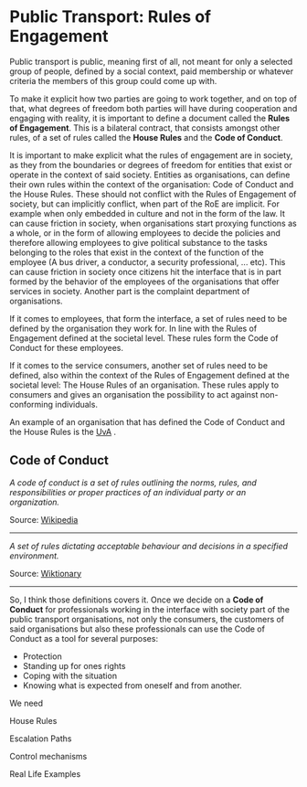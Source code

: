 # Public Transport: Rules of Engagement

Public transport is public, meaning first of all, not meant for only a selected
group of people, defined by a social context, paid membership or whatever
criteria the members of this group could come up with.

To make it explicit how two parties are going to work together, and on top of
that, what degrees of freedom both parties will have during cooperation and
engaging with reality, it is important to define a document called the **Rules
of Engagement**. This is a bilateral contract, that consists amongst other
rules, of a set of rules called the **House Rules** and the **Code of Conduct**.

It is important to make explicit what the rules of engagement are in society,
as they from the boundaries or degrees of freedom for entities that exist or
operate in the context of said society. Entities as organisations, can define
their own rules within the context of the organisation: Code of Conduct and the
House Rules. These
should not conflict with the Rules of Engagement of society, but can implicitly conflict, when part of
the RoE are implicit. For example when only embedded in culture and not in the
form of the law. It can cause friction in society, when organisations start
proxying functions as a whole, or in the form of allowing employees to decide
the policies and therefore allowing employees to give political substance to the tasks
belonging to the roles that exist in the context of the function of the
employee (A bus driver, a conductor, a security professional, ... etc).
This can cause friction in society once citizens hit the interface that is in
part formed by the behavior of the employees of the organisations that offer
services in society. Another part is the complaint department of organisations.

If it comes to employees, that form the interface, a set of rules need to be
defined by the organisation they work for. In line with the Rules of Engagement
defined at the societal level. These rules form the Code of Conduct for these
employees.

If it comes to the service consumers, another set of rules need to be defined,
also within the context of the Rules of Engagement defined at the societal
level: The House Rules of an organisation. These rules apply to consumers and
gives an organisation the possibility to act against non-conforming individuals.

An example of an organisation that has defined the Code of Conduct and the House
Rules is the
[UvA](https://www.uva.nl/en/about-the-uva/policy-and-regulations/operational-management-general/framework-for-house-rules-and-code-of-conduct.html)
.

## Code of Conduct

*A code of conduct is a set of rules outlining the norms, rules, and 
responsibilities or proper practices of an individual party or an organization.*

Source: [Wikipedia](https://en.wikipedia.org/wiki/Code_of_conduct)

---

*A set of rules dictating acceptable behaviour and decisions in a specified
environment.*

Source: [Wiktionary](https://en.wiktionary.org/wiki/code_of_conduct)

---

So, I think those definitions covers it. Once we decide on a **Code of Conduct**
for professionals working in the interface with society part of the public
transport organisations, not only the consumers, the customers of said
organisations but also these professionals can use the Code of Conduct as a
tool for several purposes:

* Protection
* Standing up for ones rights
* Coping with the situation
* Knowing what is expected from oneself and from another.

We need

House Rules

Escalation Paths

Control mechanisms

Real Life Examples

